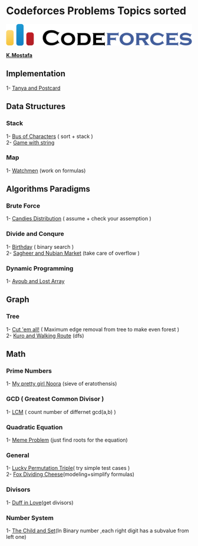 # Codeforces Problems Topics sorted
![](https://github.com/mostafamt/MyRepo/blob/master/codeforceslogo.png)

[**K.Mostafa**](https://codeforces.com/profile/K.Mostafa)

## Implementation
1- [Tanya and Postcard](https://codeforces.com/contest/518/problem/B)<br>

## Data Structures

### Stack
1- [Bus of Characters](http://codeforces.com/contest/982/problem/B) ( sort + stack )<br>
2- [Game with string](https://codeforces.com/problemset/problem/1104/B)<br>

### Map
1- [Watchmen](https://codeforces.com/contest/651/problem/C) (work on formulas)<br>

## Algorithms Paradigms
### Brute Force
1- [Candies Distribution](https://codeforces.com/problemset/problem/1054/C) ( assume + check your assemption )<br>

### Divide and Conqure
1- [Birthday](https://codeforces.com/problemset/problem/1068/A) ( binary search )<br>
2- [Sagheer and Nubian Market](https://codeforces.com/contest/812/problem/C) (take care of overflow ) <br>

### Dynamic Programming
1- [Ayoub and Lost Array](https://codeforces.com/problemset/problem/1105/C)<br>

## Graph

### Tree 
1- [Cut 'em all!](http://codeforces.com/contest/982/problem/C) ( Maximum edge removal from tree to make even forest ) <br> 
2- [Kuro and Walking Route](http://codeforces.com/problemset/problem/979/C) (dfs) <br>

## Math

### Prime Numbers
1- [My pretty girl Noora](http://codeforces.com/contest/822/problem/D) (sieve of eratothensis) <br>

### GCD ( Greatest Common Divisor )
1- [LCM](https://codeforces.com/problemset/problem/1068/B) ( count number of differnet gcd(a,b) )<br>

### Quadratic Equation
1- [Meme Problem](https://codeforces.com/problemset/problem/1076/C) (just find roots for the equation)<br> 

### General
1- [Lucky Permutation Triple](https://codeforces.com/problemset/problem/304/C)( try simple test cases )<br>
2- [Fox Dividing Cheese](https://codeforces.com/contest/371/problem/B)(modeling+simplify formulas)<br>

### Divisors
1- [Duff in Love](https://codeforces.com/contest/588/problem/B)(get divisors)<br>

### Number System 
1- [The Child and Set](https://codeforces.com/contest/437/problem/B)(In Binary number ,each right digit has a subvalue from left one)<br>
